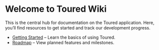 # Welcome to Toured Wiki

This is the central hub for documentation on the Toured application. Here, you’ll find resources to get started and track our development progress.

- [Getting Started](Requirements.md) – Learn the basics of using Toured.
- [Roadmap](roadmap.md) – View planned features and milestones.